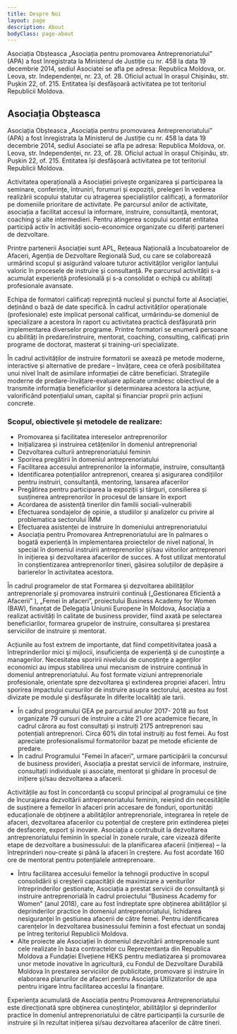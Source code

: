 ```yaml
---
title: Despre Noi
layout: page
description: About
bodyClass: page-about
---
```


Asociația Obșteasca „Asociația pentru promovarea Antreprenoriatului” (APA) a fost înregistrata la Ministerul de Justiție cu nr. 458 la data 19 decembrie 2014, sediul Asociatei se afla pe adresa: Republica Moldova, or. Leova, str. Independenței, nr. 23, of. 28. Oficiul actual în orașul Chișinău, str. Pușkin 22, of. 215. Entitatea își desfășoară activitatea pe tot teritoriul Republicii Moldova.

## Asociația Obșteasca

Asociația Obșteasca „Asociația pentru promovarea Antreprenoriatului” (APA) a fost înregistrata la Ministerul de Justiție cu nr. 458 la data 19 decembrie 2014, sediul Asociatei se afla pe adresa: Republica Moldova, or. Leova, str. Independenței, nr. 23, of. 28. Oficiul actual în orașul Chișinău, str. Pușkin 22, of. 215. Entitatea își desfășoară activitatea pe tot teritoriul Republicii Moldova.

Activitatea operațională a Asociației privește organizarea și participarea la seminare, conferințe, întruniri, forumuri și expoziții, prelegeri în vederea realizării scopului statutar cu atragerea specialiștilor calificați, a formatorilor pe domeniile prioritare de activitate. Pe parcursul anilor de activitate, asociația a facilitat accesul la informare, instruire, consultanță, mentorat, coaching și alte intermedieri. Pentru atingerea scopului scontat entitatea participă activ în activități socio-economice organizate cu diferiți parteneri de dezvoltare.

Printre partenerii Asociației sunt APL, Rețeaua Națională a Incubatoarelor de Afaceri, Agenția de Dezvoltare Regională Sud, cu care se colaborează urmărind scopul și asigurând valoare tuturor activităților verigilor lanțului valoric în procesele de instruire și consultanță. Pe parcursul activității s-a acumulat experiență profesională și s-a consolidat o echipă cu abilitați profesionale avansate.

Echipa de formatori calificați reprezintă nucleul și punctul forte al Asociației, deținând o bază de date specifică. În cadrul activităților operaționale (profesionale) este implicat personal calificat, urmărindu-se domeniul de specializare a acestora în raport cu activitatea practică desfășurată prin implementarea diverselor programe. Printre formatori se enumeră persoane cu abilități în predare/instruire, mentorat, coaching, consulting, calificați prin programe de doctorat, masterat și training-uri specializate.

În cadrul activităților de instruire formatorii se axează pe metode moderne, interactive și alternative de predare – învățare, ceea ce oferă posibilitatea unui nivel înalt de asimilare informației de către beneficiari. Strategiile moderne de predare-învățare-evaluare aplicate urmăresc obiectivul de a transmite informația beneficiarilor și determinarea acestora la acțiune, valorificând potențialul uman, capital și financiar proprii prin acțiuni concrete.

### Scopul, obiectivele și metodele de realizare:

- Promovarea și facilitatea intereselor antreprenorilor
- Inițializarea și instruirea cetățenilor în domeniul antreprenorial
- Dezvoltarea culturii antreprenoriatului feminin
- Sporirea pregătirii în domeniul antreprenoriatului
- Facilitarea accesului antreprenorilor la informație, instruire, consultanță
- Identificarea potențialilor antreprenori, crearea și asigurarea condițiilor pentru instruiri, consultanță, mentoring, lansarea afacerilor
- Pregătirea pentru participarea la expoziții și târguri, consilierea și susținerea antreprenorilor în procesul de lansare în export
- Acordarea de asistență tinerilor din familii sociali-vulnerabili
- Efectuarea sondajelor de opinie, a studiilor și analizelor cu privire al problematica sectorului ÎMM
- Efectuarea asistenței de instruire în domeniului antreprenoriatului
- Asociația pentru Promovarea Antreprenoriatului are în palmares o bogată experiență în implementarea proiectelor de nivel național, în special în domeniul instruirii antreprenorilor și/sau viitorilor antreprenori în inițierea și dezvoltarea afacerilor de succes. A fost utilizat mentoratul în conștientizarea antreprenorilor tineri, găsirea soluțiilor de depășire a barierelor în activitatea acestora.

În cadrul programelor de stat Formarea şi dezvoltarea abilităților antreprenoriale şi promovarea instruirii continuă („Gestionarea Eficientă a Afacerii” ), „Femei în afaceri”, proiectului Business Academy for Women (BAW), finanțat de Delegația Uniunii Europene în Moldova, Asociația a realizat activități în calitate de business provider, fiind axată pe selectarea beneficiarilor, formarea grupelor de instruire, consultarea și prestarea serviciilor de instruire și mentorat.

Acțiunile au fost extrem de importante, dat fiind competitivitatea joasă a întreprinderilor mici şi mijlocii, insuficiența de experiență şi de cunoștințe a managerilor. Necesitatea sporirii nivelului de cunoștințe a agenților economici au impus stabilirea unui mecanism de instruire continuă în domeniul antreprenoriatului. Au fost formate viziuni antreprenoriale profesionale, orientate spre dezvoltarea şi extinderea propriei afaceri. Întru sporirea impactului cursurilor de instruire asupra sectorului, acestea au fost divizate pe module şi desfășurate în diferite localități ale tarii.

- În cadrul programului GEA pe parcursul anulor 2017- 2018 au fost organizate 79 cursuri de instruire a câte 21 ore academice fiecare, în cadrul cărora au fost consultați și instruiți 2175 antreprenori sau potențiali antreprenori. Circa 60% din total instruiți au fost femei. Au fost apreciate profesionalismul formatorilor bazat pe metode eficiente de predare.
- În cadrul Programului "Femei în afaceri", urmare participării la concursul de business provideri, Asociația a prestat servicii de informare, instruire, consultații individuale și asociate, mentorat și ghidare în procesul de inițiere și/sau dezvoltarea a afacerii.

Activitățile au fost în concordanță cu scopul principal al programului ce ține de încurajarea dezvoltării antreprenoriatului feminin, reieșind din necesitățile de susținere a femeilor în afaceri prin accesare de fonduri, oportunități educaționale de obținere a abilităților antreprenoriale, integrarea în rețele de afaceri, dezvoltarea afacerilor cu potențial de creștere prin extinderea pieței de desfacere, export și inovare. Asociația a contrubuit la dezvoltarea antreprenoriatului feminin în special în zonele rurale, care vizează diferite etape de dezvoltare a businessului: de la planificarea afacerii (inițierea) – la întreprinderi nou-create și până la afaceri în creștere. Au fost acordate 160 ore de mentorat pentru potențialele antreprenoare.

- Întru facilitarea accesului femeilor la tehnogii productive în scopul consolidării și creșterii capacității de maximizare a veniturilor întreprinderilor gestionate, Asociația a prestat servicii de consultanță și instruire antreprenorială în cadrul proiectului ”Business Academy for Women” (anul 2018), care au fost îndreptate spre obținerea abilităților și deprinderilor practice în domeniul antreprenoriatului, lichidarea nesiguranței în gestiunea afacerii de către femei. Pentru identificarea carențelor în dezvoltarea businessului feminin a fost efectuat un sondaj pe întreg teritoriul Republicii Moldova. 
- Alte proiecte ale Asociației în domeniul dezvoltării antreprenoale sunt cele realizate în baza contractelor cu Reprezentanța din Republica Moldova a Fundației Elvețiene HEKS pentru mediatizarea și promovarea unor metode inovative în agricultură, cu Fondul de Dezvoltare Durabilă Moldova în prestarea serviciilor de publicitate, promovare și instruire în elaborarea planurilor de afaceri pentru Asociația Utilizatorilor de apa pentru irigare întru facilitarea acceslui la finanțare. 

Experiența acumulată de Asociația pentru Promovarea Antreprenoriatului este direcționată spre obţinerea cunoştinţelor, abilităţilor şi deprinderilor practice în domeniul antreprenoriatului de către participanții la cursurile de instruire și în rezultat inițierea și/sau dezvoltarea afacerilor de către tineri.